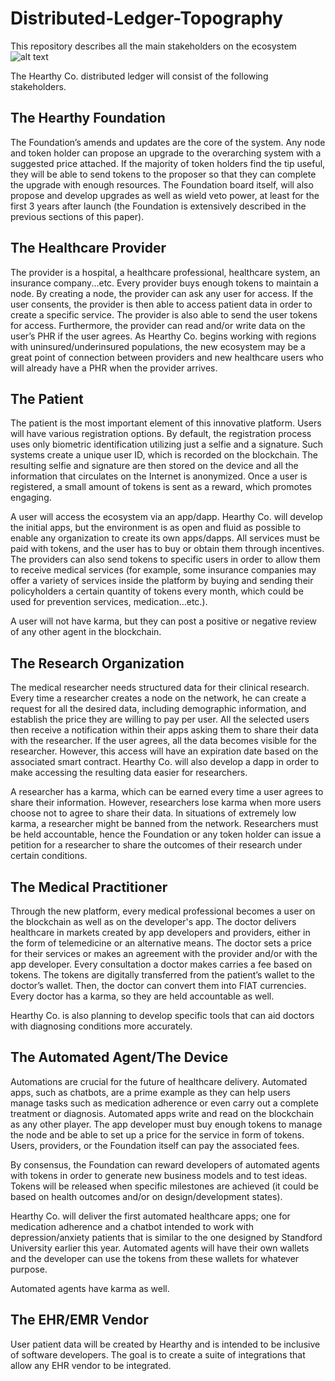 # Distributed-Ledger-Topography
This repository describes all the main stakeholders on the ecosystem
![alt text](http://i.imgur.com/L7Mxpwq.png "diagram")




The Hearthy Co. distributed ledger will consist of the following stakeholders.


## The Hearthy Foundation 
The Foundation’s amends and updates are the core of the system. Any node and token holder can propose an upgrade to the overarching system with a suggested price attached. If the majority of token holders find the tip useful, they will be able to send tokens to the proposer so that they can complete the upgrade with enough resources. The Foundation board itself, will also propose and develop upgrades as well as wield veto power, at least for the first 3 years after launch (the Foundation is extensively described in the previous sections of this paper).


## The Healthcare Provider
The provider is a hospital, a healthcare professional, healthcare system, an insurance company...etc. Every provider buys enough tokens to maintain a node. By creating a node, the provider can ask any user for access. If the user consents, the provider is then able to access patient data in order to create a specific service. The provider is also able to send the user tokens for access. Furthermore, the provider can read and/or write data on the user’s PHR if the user agrees. As Hearthy Co. begins working with regions with uninsured/underinsured populations, the new ecosystem may be a great point of connection between providers and new healthcare users who will already have a PHR when the provider arrives.


## The Patient 
The patient is the most important element of this innovative platform. Users will have various registration options. By default, the registration process uses only biometric identification utilizing just a selfie and a signature. Such systems create a unique user ID, which is recorded on the blockchain. The resulting selfie and signature are then stored on the device and all the information that circulates on the Internet is anonymized. Once a user is registered, a small amount of tokens is sent as a reward, which promotes engaging.
 
A user will access the ecosystem via an app/dapp. Hearthy Co. will develop the initial apps, but the environment is as open and fluid as possible to enable any organization to create its own apps/dapps. All services must be paid with tokens, and the user has to buy or obtain them through incentives. The providers can also send tokens to specific users in order to allow them to receive medical services (for example, some insurance companies may offer a variety of services inside the platform by buying and sending their policyholders a certain quantity of tokens every month, which could be used for prevention services, medication...etc.).

A user will not have karma, but they can post a positive or negative review of any other agent in the blockchain. 


## The Research Organization
The medical researcher needs structured data for their clinical research. Every time a researcher creates a node on the network, he can create a request for all the desired data, including demographic information, and establish the price they are willing to pay per user. All the selected users then receive a notification within their apps asking them to share their data with the researcher. If the user agrees, all the data becomes visible for the researcher. However, this access will have an expiration date based on the associated smart contract. Hearthy Co. will also develop a dapp in order to make accessing the resulting data easier for researchers.

A researcher has a karma, which can be earned every time a user agrees to share their information. However, researchers lose karma when more users choose not to agree to share their data. In situations of extremely low karma, a researcher might be banned from the network. Researchers must be held accountable, hence the Foundation or any token holder can issue a petition for a researcher to share the outcomes of their research under certain conditions. 


## The Medical Practitioner
Through the new platform, every medical professional becomes a user on the blockchain as well as on the developer's app. The doctor delivers healthcare in markets created by app developers and providers, either in the form of telemedicine or an alternative means. The doctor sets a price for their services or makes an agreement with the provider and/or with the app developer. Every consultation a doctor makes carries a fee based on tokens. The tokens are digitally transferred from the patient’s wallet to the doctor’s wallet. Then, the doctor can convert them into FIAT currencies. Every doctor has a karma, so they are held accountable as well. 

Hearthy Co. is also planning to develop specific tools that can aid doctors with diagnosing conditions more accurately.


## The Automated Agent/The Device
Automations are crucial for the future of healthcare delivery. Automated apps, such as chatbots, are a prime example as they can help users manage tasks such as medication adherence or even carry out a complete treatment or diagnosis. Automated apps write and read on the blockchain as any other player. The app developer must buy enough tokens to manage the node and be able to set up a price for the service in form of tokens. Users, providers, or the Foundation itself can pay the associated fees.

By consensus, the Foundation can reward developers of automated agents with tokens in order to generate new business models and to test ideas. Tokens will be released when specific milestones are achieved (it could be based on health outcomes and/or on design/development states).

Hearthy Co. will deliver the first automated healthcare apps; one for medication adherence and a chatbot intended to work with depression/anxiety patients that is similar to the one designed by Standford University earlier this year. Automated agents will have their own wallets and the developer can use the tokens from these wallets for whatever purpose.

Automated agents have karma as well.


## The EHR/EMR Vendor
User patient data will be created by Hearthy and is intended to be inclusive of software developers. The goal is to create a suite of integrations that allow any EHR vendor to be integrated.

